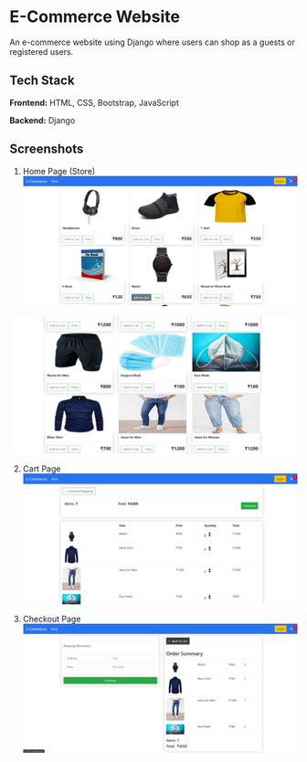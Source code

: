 
# E-Commerce Website

An e-commerce website using Django where users can shop as a guests or registered users. 


## Tech Stack

**Frontend:** HTML, CSS, Bootstrap, JavaScript

**Backend:** Django


## Screenshots
1. Home Page (Store)
![Home Page](https://raw.githubusercontent.com/shlokshaha/E-Commerce/main/screenshots/Home_page.png?token=AQNYY7OF2OLMVMX4DLLEVCTBR6AWG)

![Home Page](https://raw.githubusercontent.com/shlokshaha/E-Commerce/main/screenshots/Home_page2.png?token=AQNYY7LIA4K3PO3YXBFUSK3BR6A3C)


2. Cart Page
![Cart Page](https://raw.githubusercontent.com/shlokshaha/E-Commerce/main/screenshots/Cart.png?token=AQNYY7I4JUB5VASQX64I7ETBR6AUE)

3. Checkout Page
![Checkout Page](https://raw.githubusercontent.com/shlokshaha/E-Commerce/main/screenshots/Checkout.png?token=AQNYY7K5PKU6KEMF22TDJWLBR6BAW)



